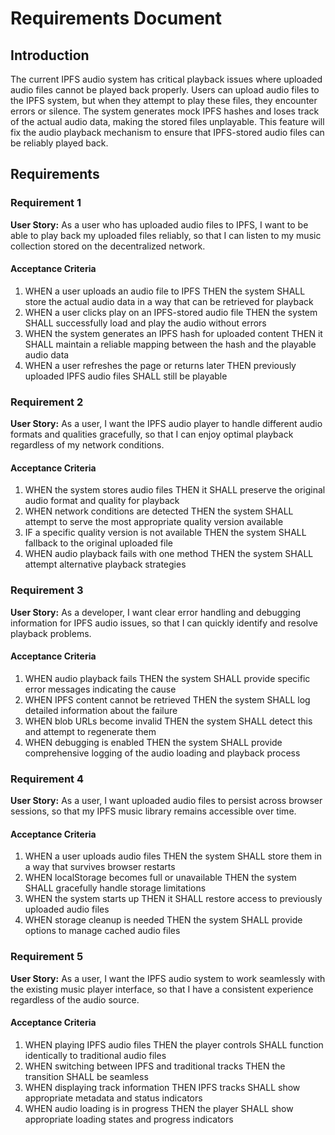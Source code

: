# Requirements Document

## Introduction

The current IPFS audio system has critical playback issues where uploaded audio files cannot be played back properly. Users can upload audio files to the IPFS system, but when they attempt to play these files, they encounter errors or silence. The system generates mock IPFS hashes and loses track of the actual audio data, making the stored files unplayable. This feature will fix the audio playback mechanism to ensure that IPFS-stored audio files can be reliably played back.

## Requirements

### Requirement 1

**User Story:** As a user who has uploaded audio files to IPFS, I want to be able to play back my uploaded files reliably, so that I can listen to my music collection stored on the decentralized network.

#### Acceptance Criteria

1. WHEN a user uploads an audio file to IPFS THEN the system SHALL store the actual audio data in a way that can be retrieved for playback
2. WHEN a user clicks play on an IPFS-stored audio file THEN the system SHALL successfully load and play the audio without errors
3. WHEN the system generates an IPFS hash for uploaded content THEN it SHALL maintain a reliable mapping between the hash and the playable audio data
4. WHEN a user refreshes the page or returns later THEN previously uploaded IPFS audio files SHALL still be playable

### Requirement 2

**User Story:** As a user, I want the IPFS audio player to handle different audio formats and qualities gracefully, so that I can enjoy optimal playback regardless of my network conditions.

#### Acceptance Criteria

1. WHEN the system stores audio files THEN it SHALL preserve the original audio format and quality for playback
2. WHEN network conditions are detected THEN the system SHALL attempt to serve the most appropriate quality version available
3. IF a specific quality version is not available THEN the system SHALL fallback to the original uploaded file
4. WHEN audio playback fails with one method THEN the system SHALL attempt alternative playback strategies

### Requirement 3

**User Story:** As a developer, I want clear error handling and debugging information for IPFS audio issues, so that I can quickly identify and resolve playback problems.

#### Acceptance Criteria

1. WHEN audio playback fails THEN the system SHALL provide specific error messages indicating the cause
2. WHEN IPFS content cannot be retrieved THEN the system SHALL log detailed information about the failure
3. WHEN blob URLs become invalid THEN the system SHALL detect this and attempt to regenerate them
4. WHEN debugging is enabled THEN the system SHALL provide comprehensive logging of the audio loading and playback process

### Requirement 4

**User Story:** As a user, I want uploaded audio files to persist across browser sessions, so that my IPFS music library remains accessible over time.

#### Acceptance Criteria

1. WHEN a user uploads audio files THEN the system SHALL store them in a way that survives browser restarts
2. WHEN localStorage becomes full or unavailable THEN the system SHALL gracefully handle storage limitations
3. WHEN the system starts up THEN it SHALL restore access to previously uploaded audio files
4. WHEN storage cleanup is needed THEN the system SHALL provide options to manage cached audio files

### Requirement 5

**User Story:** As a user, I want the IPFS audio system to work seamlessly with the existing music player interface, so that I have a consistent experience regardless of the audio source.

#### Acceptance Criteria

1. WHEN playing IPFS audio files THEN the player controls SHALL function identically to traditional audio files
2. WHEN switching between IPFS and traditional tracks THEN the transition SHALL be seamless
3. WHEN displaying track information THEN IPFS tracks SHALL show appropriate metadata and status indicators
4. WHEN audio loading is in progress THEN the player SHALL show appropriate loading states and progress indicators